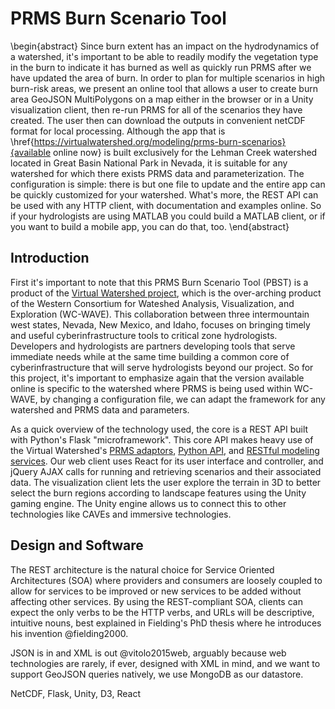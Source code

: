 PRMS Burn Scenario Tool
=======================


\begin{abstract}
Since burn extent has an impact on the hydrodynamics of a watershed,
it's important to be able to readily modify the vegetation type in the
burn to indicate it has burned as well as quickly run PRMS after we
have updated the area of burn. In order to plan for multiple scenarios
in high burn-risk areas, we present an online tool that allows a user
to create burn area GeoJSON MultiPolygons on a map either in the
browser or in a Unity visualization client, then re-run PRMS for all
of the scenarios they have created. The user then can download the
outputs in convenient netCDF format for local processing. Although
the app that is
\href{https://virtualwatershed.org/modeling/prms-burn-scenarios}{available online now} is
built exclusively for the Lehman Creek watershed located in Great
Basin National Park in Nevada, it is suitable for any watershed for
which there exists PRMS data and parameterization. The configuration
is simple: there is but one file to update and the entire app can be
quickly customized for your watershed. What's more, the REST API can
be used with any HTTP client, with documentation and examples online.
So if your hydrologists are using MATLAB you could build a MATLAB
client, or if you want to build a mobile app, you can do that, too.
\end{abstract}



Introduction
------------

First it's important to note that this PRMS Burn Scenario Tool (PBST)
is a product of the [Virtual Watershed
project](https://github.com/VirtualWatershed), which is the
over-arching product of the Western Consortium for Wateshed Analysis,
Visualization, and Exploration (WC-WAVE). This collaboration between three
intermountain west states, Nevada, New Mexico, and Idaho, focuses on
bringing timely and useful cyberinfrastructure tools to critical zone
hydrologists. Developers and hydrologists are partners developing
tools that serve immediate needs while at the same time building a
common core of cyberinfrastructure that will serve hydrologists beyond
our project. So for this project, it's important to emphasize again
that the version available online is specific to the watershed where
PRMS is being used within WC-WAVE, by changing a configuration file,
we can adapt the framework for any watershed and PRMS data and
parameters.

As a quick overview of the technology used, the core is a REST API
built with Python's Flask "microframework". This core API makes heavy
use of the Virtual Watershed's [PRMS
adaptors](https://github.com/VirtualWatershed/vw-py/prms), [Python
API](https://github.com/VirtualWatershed/vw-py), and [RESTful modeling
services](https://github.com/VirtualWatershed/vwadaptor). Our web
client uses React for its user interface and controller, and jQuery
AJAX calls for running and retrieving scenarios and their associated
data. The visualization client lets the user explore the terrain in
3D to better select the burn regions according to landscape features
using the Unity gaming engine. The Unity engine allows us to connect
this to other technologies like CAVEs and immersive technologies.



Design and Software
-------------------

The REST architecture is the natural choice for Service Oriented
Architectures (SOA) where providers and consumers are loosely coupled to
allow for services to be improved or new services to be added without
affecting other services. By using the REST-compliant SOA, clients can
expect the only verbs to be the HTTP verbs, and URLs will be
descriptive, intuitive nouns, best explained in Fielding's PhD thesis
where he introduces his invention @fielding2000.

JSON is in and XML is out @vitolo2015web, arguably because web technologies
are rarely, if ever, designed with XML in mind, and we want to support
GeoJSON queries natively, we use MongoDB as our datastore.

NetCDF, Flask, Unity, D3, React

